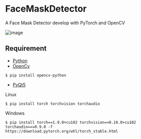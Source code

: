 # FaceMaskDetector
A Face Mask Detector develop with PyTorch and  OpenCV


![image](https://github.com/yialexlee/yialexlee.github.io/blob/master/images/work/work8.png)

## Requirement
* [Python](https://www.python.org/downloads/release/python-390/)
* [OpenCv](https://pypi.org/project/opencv-python/)
```
$ pip install opencv-python
```
* [PyQt5](https://pytorch.org/)

Linux
```
$ pip install torch torchvision torchaudio
```
Windows
```
$ pip install torch==1.9.0+cu102 torchvision==0.10.0+cu102 torchaudio===0.9.0 -f https://download.pytorch.org/whl/torch_stable.html
```
